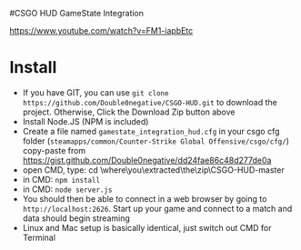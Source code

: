 #CSGO HUD GameState Integration

https://www.youtube.com/watch?v=FM1-iapbEtc

# Install 

* If you have GIT, you can use `git clone https://github.com/Double0negative/CSGO-HUD.git` to download the project. Otherwise, Click the Download Zip button above
* Install Node.JS (NPM is included)
* Create a file named `gamestate_integration_hud.cfg` in your csgo cfg folder (`steamapps/common/Counter-Strike Global Offensive/csgo/cfg/`) copy-paste from https://gist.github.com/Double0negative/dd24fae86c48d277de0a
* open CMD, type: cd \where\you\extracted\the\zip\CSGO-HUD-master
* in CMD: `npm install`
* in CMD: `node server.js`
* You should then be able to connect in a web browser by going to `http://localhost:2626`. Start up your game and connect to a match and data should begin streaming
* Linux and Mac setup is basically identical, just switch out CMD for Terminal




